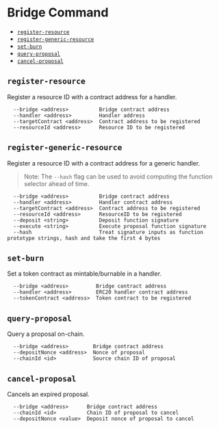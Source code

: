 # Bridge Command

- [`register-resource`](#register-resource)
- [`register-generic-resource`](#register-generic-resource)
- [`set-burn`](#set-burn)
- [`query-proposal`](#query-proposal)
- [`cancel-proposal`](#cancel-proposal)


## `register-resource`
Register a resource ID with a contract address for a handler.

```
  --bridge <address>          Bridge contract address
  --handler <address>         Handler address
  --targetContract <address>  Contract address to be registered
  --resourceId <address>      Resource ID to be registered
```
 
## `register-generic-resource`
Register a resource ID with a contract address for a generic handler.

>Note: The `--hash` flag can be used to avoid computing the function selector ahead of time.

```
  --bridge <address>          Bridge contract address
  --handler <address>         Handler contract address
  --targetContract <address>  Contract address to be registered
  --resourceId <address>      ResourceID to be registered
  --deposit <string>          Deposit function signature
  --execute <string>          Execute proposal function signature
  --hash                      Treat signature inputs as function prototype strings, hash and take the first 4 bytes 
```

## `set-burn`
Set a token contract as mintable/burnable in a handler.

```
  --bridge <address>         Bridge contract address
  --handler <address>        ERC20 handler contract address
  --tokenContract <address>  Token contract to be registered
```

## `query-proposal`
Query a proposal on-chain.

```
  --bridge <address>        Bridge contract address
  --depositNonce <address>  Nonce of proposal
  --chainId <id>            Source chain ID of proposal
```

## `cancel-proposal`
Cancels an expired proposal.

```
  --bridge <address>      Bridge contract address
  --chainId <id>          Chain ID of proposal to cancel
  --depositNonce <value>  Deposit nonce of proposal to cancel
```
